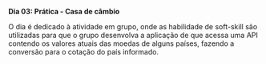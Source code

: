 __Dia 03: Prática - Casa de câmbio__

O dia é dedicado à atividade em grupo, onde as habilidade de soft-skill são utilizadas para que o grupo desenvolva a aplicação de que acessa uma API contendo os valores atuais das moedas de alguns países, fazendo a conversão para o cotação do país informado.